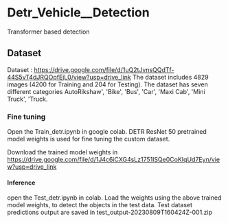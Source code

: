 # Detr_Vehicle__Detection
Transformer based detection 

## Dataset

Dataset : https://drive.google.com/file/d/1uQ2tJvnsQQdTf-44S5vT4dJRQOpfEjL0/view?usp=drive_link
The dataset includes 4829 images (4200 for Training and 204 for Testing). The dataset has seven different categories AutoRikshaw', 'Bike', 'Bus', 'Car', 'Maxi Cab', 'Mini Truck', 'Truck.

### Fine tuning

Open the Train_detr.ipynb in google colab. DETR ResNet 50 pretrained model weights is used for fine tuning the custom dataset.

Download the trained model weights in https://drive.google.com/file/d/1J4c6iCXG4sLz1751lSQe0CoKIqUd7Eyn/view?usp=drive_link

#### Inference

open the Test_detr.ipynb in colab.
Load the weights using the above trained model weights, to detect the objects in the test data.
Test dataset predictions output are saved in test_output-20230809T160424Z-001.zip
